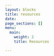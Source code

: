 ```yaml
---
layout: blocks
title: resources
date: 
page_sections: []
menu:
  main:
    weight: 2
    title: Resources

---
```

